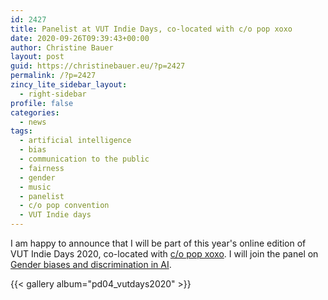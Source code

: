 ```yaml
---
id: 2427
title: Panelist at VUT Indie Days, co-located with c/o pop xoxo
date: 2020-09-26T09:39:43+00:00
author: Christine Bauer
layout: post
guid: https://christinebauer.eu/?p=2427
permalink: /?p=2427
zincy_lite_sidebar_layout:
  - right-sidebar
profile: false
categories:
  - news
tags:
  - artificial intelligence
  - bias
  - communication to the public
  - fairness
  - gender
  - music
  - panelist
  - c/o pop convention
  - VUT Indie days
---
```

I am happy to announce that I will be part of this year's online edition of VUT Indie Days 2020, co-located with [c/o pop xoxo](https://c-o-pop.de/en/xoxo). I will join the panel on [Gender biases and discrimination in AI](https://c-o-pop.de/en/xoxo/program/vut-indie-days-koeln:-gender-biases-and-discrimination-in-ai-|-en-talk).


{{< gallery album="pd04_vutdays2020" >}}
